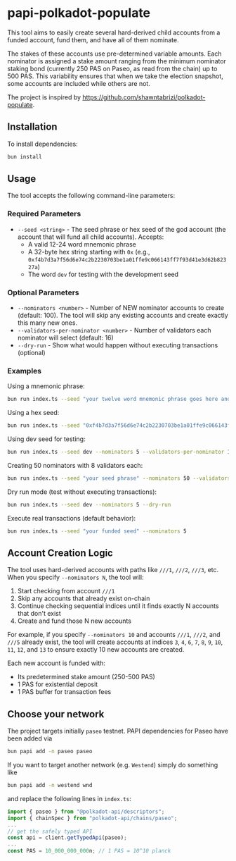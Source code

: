 # papi-polkadot-populate

This tool aims to easily create several hard-derived child accounts from a funded account, fund them, and have all of them nominate.

The stakes of these accounts use pre-determined variable amounts. Each nominator is assigned a stake amount ranging from the minimum nominator staking bond (currently 250 PAS on Paseo, as read from the chain) up to 500 PAS. This variability ensures that when we take the election snapshot, some accounts are included while others are not.

The project is inspired by https://github.com/shawntabrizi/polkadot-populate.

## Installation

To install dependencies:

```bash
bun install
```

## Usage

The tool accepts the following command-line parameters:

### Required Parameters

- `--seed <string>` - The seed phrase or hex seed of the god account (the account that will fund all child accounts). Accepts:
  - A valid 12-24 word mnemonic phrase
  - A 32-byte hex string starting with `0x` (e.g., `0xf4b7d3a7f56d6e74c2b2230703be1a01ffe9c066143ff7f93d41e3d62b82327a`)
  - The word `dev` for testing with the development seed

### Optional Parameters

- `--nominators <number>` - Number of NEW nominator accounts to create (default: 100). The tool will skip any existing accounts and create exactly this many new ones.
- `--validators-per-nominator <number>` - Number of validators each nominator will select (default: 16)
- `--dry-run` - Show what would happen without executing transactions (optional)

### Examples

Using a mnemonic phrase:

```bash
bun run index.ts --seed "your twelve word mnemonic phrase goes here and should be valid"
```

Using a hex seed:

```bash
bun run index.ts --seed "0xf4b7d3a7f56d6e74c2b2230703be1a01ffe9c066143ff7f93d41e3d62b82327a"
```

Using dev seed for testing:

```bash
bun run index.ts --seed dev --nominators 5 --validators-per-nominator 10
```

Creating 50 nominators with 8 validators each:

```bash
bun run index.ts --seed "your seed phrase" --nominators 50 --validators-per-nominator 8
```

Dry run mode (test without executing transactions):

```bash
bun run index.ts --seed dev --nominators 5 --dry-run
```

Execute real transactions (default behavior):

```bash
bun run index.ts --seed "your funded seed" --nominators 5
```

## Account Creation Logic

The tool uses hard-derived accounts with paths like `///1`, `///2`, `///3`, etc. When you specify `--nominators N`, the tool will:

1. Start checking from account `///1`
2. Skip any accounts that already exist on-chain
3. Continue checking sequential indices until it finds exactly N accounts that don't exist
4. Create and fund those N new accounts

For example, if you specify `--nominators 10` and accounts `///1`, `///2`, and `///5` already exist, the tool will create accounts at indices `3`, `4`, `6`, `7`, `8`, `9`, `10`, `11`, `12`, and `13` to ensure exactly 10 new accounts are created.

Each new account is funded with:

- Its predetermined stake amount (250-500 PAS)
- 1 PAS for existential deposit
- 1 PAS buffer for transaction fees

## Choose your network

The project targets initially `paseo` testnet.
PAPI dependencies for Paseo have been added via

```bash
bun papi add -n paseo paseo
```

If you want to target another network (e.g. `Westend`) simply do something like

```bash
bun papi add -n westend wnd
```

and replace the following lines in `index.ts`:

```ts
import { paseo } from "@polkadot-api/descriptors";
import { chainSpec } from "polkadot-api/chains/paseo";
...
// get the safely typed API
const api = client.getTypedApi(paseo);
...
const PAS = 10_000_000_000n; // 1 PAS = 10^10 planck
```
